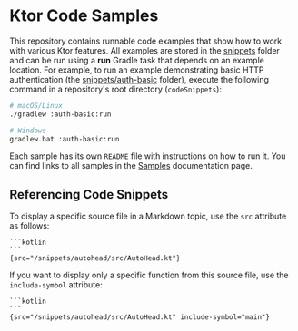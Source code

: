 # Ktor Code Samples

This repository contains runnable code examples that show how to work with various Ktor features. All examples are stored in the [snippets](snippets) folder and can be run using a **run** Gradle task that depends on an example location. For example, to run an example demonstrating basic HTTP authentication (the [snippets/auth-basic](snippets/auth-basic) folder), execute the following command in a repository's root directory (`codeSnippets`): 
```bash
# macOS/Linux
./gradlew :auth-basic:run

# Windows
gradlew.bat :auth-basic:run
```
Each sample has its own `README` file with instructions on how to run it. You can find links to all samples in the [Samples](https://ktor.io/docs/samples.html) documentation page.

## Referencing Code Snippets
To display a specific source file in a Markdown topic, use the `src` attribute as follows:
````
```kotlin
```
{src="/snippets/autohead/src/AutoHead.kt"}
````
If you want to display only a specific function from this source file, use the `include-symbol` attribute:
````
```kotlin
```
{src="/snippets/autohead/src/AutoHead.kt" include-symbol="main"}
````